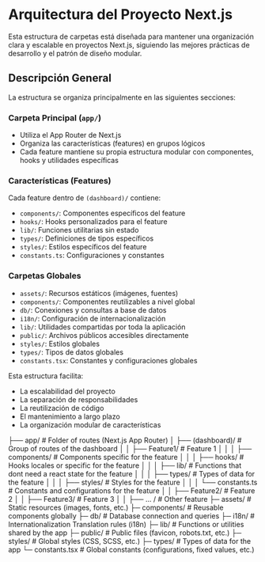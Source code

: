 # Arquitectura del Proyecto Next.js

Esta estructura de carpetas está diseñada para mantener una organización clara y escalable en proyectos Next.js, siguiendo las mejores prácticas de desarrollo y el patrón de diseño modular.

## Descripción General

La estructura se organiza principalmente en las siguientes secciones:

### Carpeta Principal (`app/`)

- Utiliza el App Router de Next.js
- Organiza las características (features) en grupos lógicos
- Cada feature mantiene su propia estructura modular con componentes, hooks y utilidades específicas

### Características (Features)

Cada feature dentro de `(dashboard)/` contiene:

- `components/`: Componentes específicos del feature
- `hooks/`: Hooks personalizados para el feature
- `lib/`: Funciones utilitarias sin estado
- `types/`: Definiciones de tipos específicos
- `styles/`: Estilos específicos del feature
- `constants.ts`: Configuraciones y constantes

### Carpetas Globales

- `assets/`: Recursos estáticos (imágenes, fuentes)
- `components/`: Componentes reutilizables a nivel global
- `db/`: Conexiones y consultas a base de datos
- `i18n/`: Configuración de internacionalización
- `lib/`: Utilidades compartidas por toda la aplicación
- `public/`: Archivos públicos accesibles directamente
- `styles/`: Estilos globales
- `types/`: Tipos de datos globales
- `constants.tsx`: Constantes y configuraciones globales

Esta estructura facilita:

- La escalabilidad del proyecto
- La separación de responsabilidades
- La reutilización de código
- El mantenimiento a largo plazo
- La organización modular de características

├── app/ # Folder of routes (Next.js App Router)
│ ├── (dashboard)/ # Group of routes of the dashboard
│ │ ├── Feature1/ # Feature 1
│ │ │ ├── components/ # Components specific for the feature
│ │ │ ├── hooks/ # Hooks locales or specific for the feature
│ │ │ ├── lib/ # Functions that dont need a react state for the feature
│ │ │ ├── types/ # Types of data for the feature
│ │ │ ├── styles/ # Styles for the feature
│ │ │ └── constants.ts # Constants and configurations for the feature
│ │ ├── Feature2/ # Feature 2
│ │ ├── Feature3/ # Feature 3
│ │ ├── ... / # Other feature
├─ assets/ # Static resources (images, fonts, etc.)
├─ components/ # Reusable components globally
├─ db/ # Database connection and queries
├─ i18n/ # Internationalization Translation rules (i18n)
├─ lib/ # Functions or utilities shared by the app
├─ public/ # Public files (favicon, robots.txt, etc.)
├─ styles/ # Global styles (CSS, SCSS, etc.)
├─ types/ # Types of data for the app
└─ constants.tsx # Global constants (configurations, fixed values, etc.)
